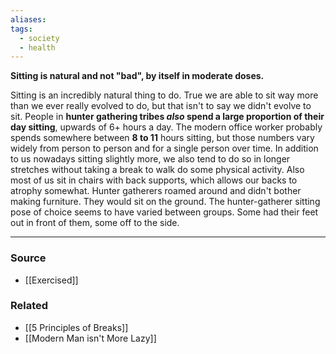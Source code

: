 ```yaml
---
aliases: 
tags:
  - society
  - health
---
```

**Sitting is natural and not "bad", by itself in moderate doses.**

Sitting is an incredibly natural thing to do. True we are able to sit way more than we ever really evolved to do, but that isn't to say we didn't evolve to sit. People in **hunter gathering tribes *also* spend a large proportion of their day sitting**, upwards of 6+ hours a day. The modern office worker probably spends somewhere between **8 to 11** hours sitting, but those numbers vary widely from person to person and for a single person over time. In addition to us nowadays sitting slightly more, we also tend to do so in longer stretches without taking a break to walk do some physical activity. Also most of us sit in chairs with back supports, which allows our backs to atrophy somewhat. Hunter gatherers roamed around and didn't bother making furniture. They would sit on the ground. The hunter-gatherer sitting pose of choice seems to have varied between groups. Some had their feet out in front of them, some off to the side.

---

### Source
- [[Exercised]]

### Related
- [[5 Principles of Breaks]] 
- [[Modern Man isn't  More  Lazy]]